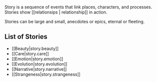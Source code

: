 
Story is a sequence of events that link places, characters, and processes. Stories show [[relationsips | relationship]] in action.

Stories can be large and small, anecdotes or epics, eternal or fleeting.

## List of Stories

- [[Beauty|story.beauty]]
- [[Care|story.care]]
- [[Emotion|story.emotion]]
- [[Evolution|story.evolution]]
- [[Narrative|story.narrative]]
- [[Strangeness|story.strangeness]]
